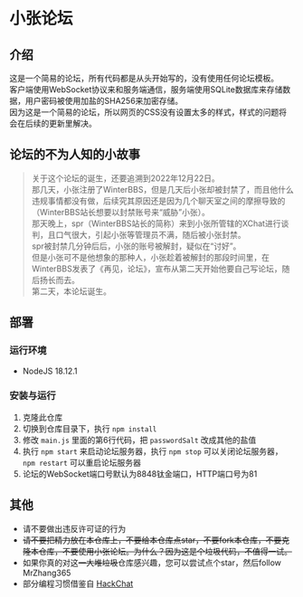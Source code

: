 # 小张论坛  
## 介绍 
这是一个简易的论坛，所有代码都是从头开始写的，没有使用任何论坛模板。  
客户端使用WebSocket协议来和服务端通信，服务端使用SQLite数据库来存储数据，用户密码被使用加盐的SHA256来加密存储。  
因为这是一个简易的论坛，所以网页的CSS没有设置太多的样式，样式的问题将会在后续的更新里解决。  

## 论坛的不为人知的小故事  
>关于这个论坛的诞生，还要追溯到2022年12月22日。  
>那几天，小张注册了WinterBBS，但是几天后小张却被封禁了，而且他什么违规事情都没有做，后续究其原因还是因为几个聊天室之间的摩擦导致的（WinterBBS站长想要以封禁账号来“威胁”小张）。  
>那天晚上，spr（WinterBBS站长的简称）来到小张所管辖的XChat进行谈判，且口气很大，引起小张等管理员不满，随后被小张封禁。  
>spr被封禁几分钟后后，小张的账号被解封，疑似在“讨好”。  
>但是小张可不是他想象的那种人，小张趁着被解封的那段时间里，在WinterBBS发表了《再见，论坛》，宣布从第二天开始他要自己写论坛，随后扬长而去。  
>第二天，本论坛诞生。  

## 部署
### 运行环境  
- NodeJS 18.12.1

### 安装与运行  
1. 克隆此仓库
2. 切换到仓库目录下，执行 `npm install`
3. 修改 `main.js` 里面的第6行代码，把 `passwordSalt` 改成其他的盐值
4. 执行 `npm start` 来启动论坛服务器，执行 `npm stop` 可以关闭论坛服务器，`npm restart` 可以重启论坛服务器
5. 论坛的WebSocket端口号默认为8848钛金端口，HTTP端口号为81

## 其他  
- 请不要做出违反许可证的行为
- ~~请不要把精力放在本仓库上，不要给本仓库点star，不要fork本仓库，不要克隆本仓库，不要使用小张论坛。为什么？因为这是个垃圾代码，不值得一试。~~
- 如果你真的对这~~一大堆垃圾~~仓库感兴趣，您可以尝试点个star，然后follow MrZhang365
- 部分编程习惯借鉴自 [HackChat](https://github.com/hack-chat/main)